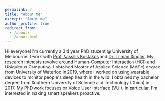 ```yaml
---
permalink: /
title: "About me"
excerpt: "About me"
author_profile: true
redirect_from: 
  - /about/
  - /about.html
---
```


Hi everyone! I'm currently a 3rd year PhD student @ University of Melbourne. I work with [Prof. Vassilis Kostakos](https://people.eng.unimelb.edu.au/vkostakos/index.php) and [Dr. Tilman Dingler](http://tilmanification.com/). My research interests revolve around Human-Computer Interaction (HCI) and Ubiquitous Computing. I obtained Master of Applied Science (MASc) degree from University of Waterloo in 2019, where I worked on using wearable devices to monitor people's sleep health in the wild. I obtained my bachelor degree from Southern University of Science and Technology (China) in 2017. My PhD work focuses on Voice User Interface (VUI). In particular, I'm interested in making smart speakers proactive.

